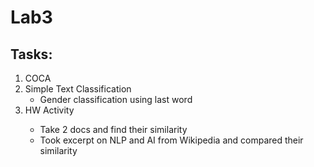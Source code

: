 # Lab3
## Tasks:
<ol>
  <li>COCA
  <li>Simple Text Classification
  <ul>
    <li>Gender classification using last word</li>
  </ul>
  <li>HW Activity</li>
  <ul>
    <li>Take 2 docs and find their similarity</li>
    <li>Took excerpt on NLP and AI from Wikipedia and compared their similarity</li>
  </ul>
</ol>
